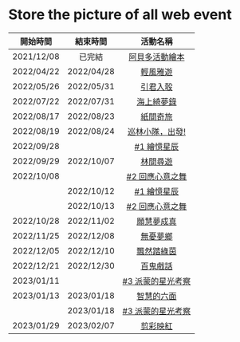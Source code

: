Store the picture of all web event
=======================================
|  開始時間   |   結束時間  | 活動名稱 |
| :--------: | :--------: | :-----: |
| 2021/12/08 |   已完結   | [阿貝多活動繪本](阿貝多活動繪本/) |
| 2022/04/22 | 2022/04/28 | [輕風雅遊](輕風雅遊/) |
| 2022/05/26 | 2022/05/31 | [引君入彀](引君入彀/) |
| 2022/07/22 | 2022/07/31 | [海上綺夢錄](海上綺夢錄/) |
| 2022/08/17 | 2022/08/23 | [紙間奇旅](紙間奇旅/) |
| 2022/08/19 | 2022/08/24 | [巡林小隊，出發!](巡林小隊，出發/) |
| 2022/09/28 |            | [#1 繪憶星辰](繪憶星辰/) |
| 2022/09/29 | 2022/10/07 | [林間尋遊](林間尋遊/) |
| 2022/10/08 |            | [#2 回應心意之舞](回應心意之舞/) |
|            | 2022/10/12 | [#1 繪憶星辰](繪憶星辰/) |
|            | 2022/10/13 | [#2 回應心意之舞](回應心意之舞/) |
| 2022/10/28 | 2022/11/02 | [願慧夢成真](願慧夢成真/) |
| 2022/11/25 | 2022/12/08 | [無憂夢鄉](無憂夢鄉/) |
| 2022/12/05 | 2022/12/10 | [飄然踏綠茵](飄然踏綠茵/) |
| 2022/12/21 | 2022/12/30 | [百鬼戲話](百鬼戲話/) |
| 2023/01/11 |            | [#3 派蒙的星光考察](派蒙的星光考察/) |
| 2023/01/13 | 2023/01/18 | [智慧的六面](智慧的六面/) |
|            | 2023/01/18 | [#3 派蒙的星光考察](派蒙的星光考察/) |
| 2023/01/29 | 2023/02/07 | [剪彩映紅](剪彩映紅/) |
